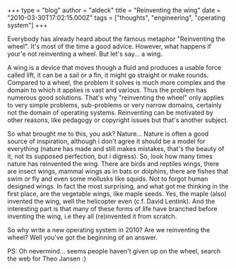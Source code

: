 +++
type = "blog"
author = "aldeck"
title = "Reinventing the wing"
date = "2010-03-30T17:02:15.000Z"
tags = ["thoughts", "engineering", "operating system"]
+++

Everybody has already heard about the famous metaphor "Reinventing the wheel". It's most of the time a good advice. However, what happens if your'e not reinventing a wheel. But let's say... a wing.
<!--more-->
A wing is a device that moves though a fluid and produces a usable force called lift, it can be a sail or a fin, it might go straight or make rounds. Compared to a wheel, the problem it solves is much more complex and the domain to which it applies is vast and various. Thus the problem has numerous good solutions.  That's why "reinventing the wheel" only applies to very simple problems, sub-problems or very narrow domains, certainly not the domain of operating systems. Reinventing can be motivated by other reasons, like pedagogy or copyright issues but that's another subject.

So what brought me to this, you ask? Nature... Nature is often a good source of inspiration, although i don't agree it should be a model for everything (nature has made and still makes mistakes, that's the beauty of it, not its supposed perfection, but i digress). So, look how many times nature has reinvented the wing. There are birds and reptiles wings, there are insect wings, mammal wings as in bats or dolphins, there are fishes that swim or fly and even some mollusks like squids. Not to forgot human designed wings. In fact the most surprising, and what got me thinking in the first place, are the vegetable wings, like maple seeds. Yes, the maple (also) invented the wing, well the helicopter even (c.f. David Lentink). And the interesting part is that many of these forms of life have branched before inventing the wing, i.e they all (re)invented it from scratch.

So why write a new operating system in 2010? Are we reinventing the wheel? Well you've got the beginning of an answer.


PS: Oh nevermind... seems people haven't given up on the wheel, search the web for Theo Jansen :)